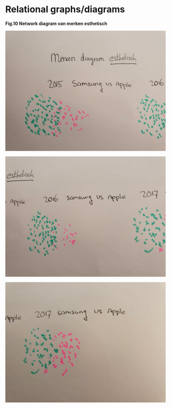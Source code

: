 # Relational graphs/diagrams

  **Fig.10 Network diagram van merken esthetisch** 

![](../.gitbook/assets/whatsapp-image-2020-09-17-at-23.39.09-6-.jpeg)

 

![](../.gitbook/assets/whatsapp-image-2020-09-17-at-23.39.09-5-.jpeg)

 

![](../.gitbook/assets/whatsapp-image-2020-09-17-at-23.39.09-4-.jpeg)

